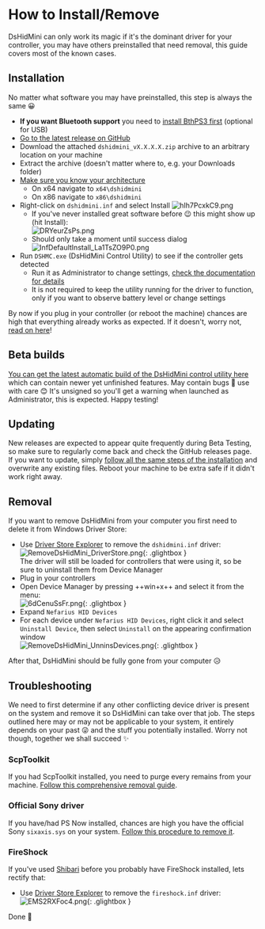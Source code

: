 # How to Install/Remove

DsHidMini can only work its magic if it's the dominant driver for your controller, you may have others preinstalled that need removal, this guide covers most of the known cases.

## Installation

No matter what software you may have preinstalled, this step is always the same 😀

- **If you want Bluetooth support** you need to [install BthPS3 first](https://github.com/ViGEm/BthPS3/releases) (optional for USB)
- [Go to the latest release on GitHub](https://github.com/ViGEm/DsHidMini/releases/latest)
- Download the attached `dshidmini_vX.X.X.X.zip` archive to an arbitrary location on your machine
- Extract the archive (doesn't matter where to, e.g. your Downloads folder)
- [Make sure you know your architecture](https://vigem.org/research/How-to-check-architecture/)
    - On x64 navigate to `x64\dshidmini`
    - On x86 navigate to `x86\dshidmini`
- Right-click on `dshidmini.inf` and select Install
    ![hIh7PcxkC9.png](images/hIh7PcxkC9.png)
    - If you've never installed great software before 😉 this might show up (hit Install):  
    ![DRYeurZsPs.png](images/DRYeurZsPs.png)
    - Should only take a moment until success dialog
    ![InfDefaultInstall_La1TsZO9P0.png](images/InfDefaultInstall_La1TsZO9P0.png)
- Run `DSHMC.exe` (DsHidMini Control Utility) to see if the controller gets detected
    - Run it as Administrator to change settings, [check the documentation for details](../HID-Device-Modes-Explained)
    - It is not required to keep the utility running for the driver to function, only if you want to observe battery level or change settings

By now if you plug in your controller (or reboot the machine) chances are high that everything already works as expected. If it doesn't, worry not, [read on here](#troubleshooting)!

## Beta builds

[You can get the latest automatic build of the DsHidMini control utility here](https://ci.appveyor.com/api/projects/nefarius/dshidmini/artifacts/bin/DSHMC.exe?job=Platform%3A%20x64) which can contain newer yet unfinished features. May contain bugs 🐛 use with care 😊 It's unsigned so you'll get a warning when launched as Administrator, this is expected. Happy testing!

## Updating

New releases are expected to appear quite frequently during Beta Testing, so make sure to regularly come back and check the GitHub releases page. If you want to update, simply [follow all the same steps of the installation](#installation) and overwrite any existing files. Reboot your machine to be extra safe if it didn't work right away.

## Removal

If you want to remove DsHidMini from your computer you first need to delete it from Windows Driver Store:

- Use [Driver Store Explorer](https://github.com/lostindark/DriverStoreExplorer/releases) to remove the `dshidmini.inf` driver:  
![RemoveDsHidMini_DriverStore.png](images/RemoveDsHidMini_DriverStore.png){: .glightbox }  
The driver will still be loaded for controllers that were using it, so be sure to uninstall them from Device Manager  
- Plug in your controllers
- Open Device Manager by pressing ++win+x++ and select it from the menu:  
![6dCenuSsFr.png](images/6dCenuSsFr.png){: .glightbox }  
- Expand `Nefarius HID Devices`
- For each device under `Nefarius HID Devices`, right click it and select `Uninstall Device`, then select `Uninstall` on the appearing confirmation window  
![RemoveDsHidMini_UnninsDevices.png](images/RemoveDsHidMini_UnninsDevices.png){: .glightbox }  

After that, DsHidMini should be fully gone from your computer 😥

## Troubleshooting

We need to first determine if any other conflicting device driver is present on the system and remove it so DsHidMini can take over that job. The steps outlined here may or may not be applicable to your system, it entirely depends on your past 😜 and the stuff you potentially installed. Worry not though, together we shall succeed ✨

### ScpToolkit

If you had ScpToolkit installed, you need to purge every remains from your machine. [Follow this comprehensive removal guide](https://vigem.org/projects/ScpToolkit/ScpToolkit-Removal-Guide/).

### Official Sony driver

If you have/had PS Now installed, chances are high you have the official Sony `sixaxis.sys` on your system. [Follow this procedure to remove it](../SIXAXIS.SYS-to-DsHidMini-Guide).

### FireShock

If you've used [Shibari](https://github.com/ViGEm/Shibari) before you probably have FireShock installed, lets rectify that:

- Use [Driver Store Explorer](https://github.com/lostindark/DriverStoreExplorer/releases) to remove the `fireshock.inf` driver:  
![EMS2RXFoc4.png](images/EMS2RXFoc4.png){: .glightbox }  

Done 🎉
